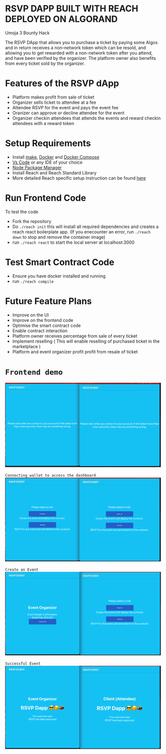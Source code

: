 # RSVP DAPP BUILT WITH REACH DEPLOYED ON ALGORAND
Umoja 3 Bounty Hack

The RSVP DApp that allows you to purchase a ticket by paying some Algos and in return receives a non-network token which can be resold, and allowing you to get rewarded with a non-network token after you attend, and have been verified by the organizer. The platform owner also benefits from every ticket sold by the organizer.

# Features of the RSVP dApp
- Platform makes profit from sale of ticket
- Organizer sells ticket to attendee at a fee
- Attendee RSVP for the event and pays the event fee
- Oranizer can approve or decline attendee for the event
- Organizer checkin attendees that attends the events and reward checkin attendees with a reward token

# Setup Requirements
- Install [make](https://en.wikipedia.org/wiki/Make_(software)), [Docker](https://www.docker.com/get-started/) and [Docker Compose](https://docs.docker.com/compose/install/)
- [Vs Code](https://code.visualstudio.com/) or any IDE of your choice
- [Node Package Manager](https://nodejs.org/download/)
- Install Reach and Reach Standard Library
- More detailed Reach specific setup instruction can be found [here](https://docs.reach.sh/tut/rps/#tut-1)

# Run Frontend Code
To test the code
- Fork the repository
- Do `./reach init` this will install all required dependencies and creates a reach react boilerplate app. (If you enecounter an error, run `./reach down` to stop and remove the container image)
- run `./reach react` to start the local server at localhost:3000

# Test Smart Contract Code
- Ensure you have docker installed and running
- run `./reach compile`

# Future Feature Plans
- Improve on the UI
- Improve on the frontend code
- Optimise the smart contract code
- Enable contract interaction
- Platform owner receives percentage from sale of every ticket
- Implement reselling ( This will enable reselling of purchased ticket in the marketplace )
- Platform and event organizer profit profit from resale of ticket

# `Frontend demo`

![image](assets/1.png)

`Connecting wallet to access the dashboard`
![image](assets/2.png)

`Create an Event`
![image](assets/4.png)

`Successful Event`
![image](assets/13.png)